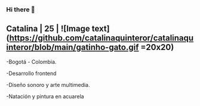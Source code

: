 ### Hi there 👋

## Catalina | 25 |  ![Image text](https://github.com/catalinaquinteror/catalinaquinteror/blob/main/gatinho-gato.gif =20x20) 

-Bogotá - Colombia.

-Desarrollo frontend

-Diseño sonoro y arte multimedia.

-Natación y pintura en acuarela


<!--
**catds/catds** is a ✨ _special_ ✨ repository because its `README.md` (this file) appears on your GitHub profile.

Here are some ideas to get you started:

- 🌱 I’m currently learning frontend development in Laboratoria
- 
-->
